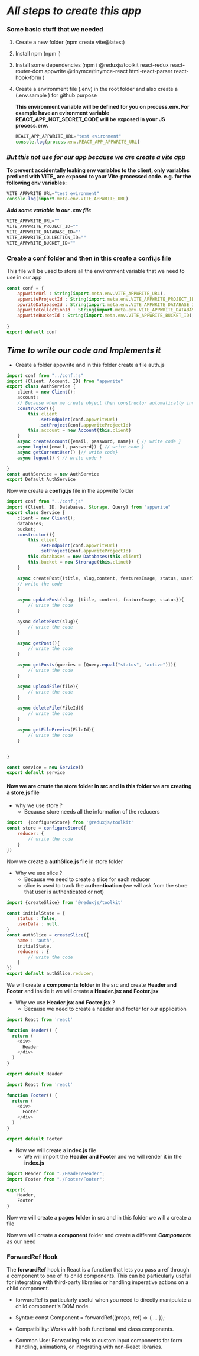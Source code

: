 # ***All steps to create this app***
### Some basic stuff that we needed
1. Create a new folder  (npm create vite@latest)
2. Install npm (npm i)
3. Install some dependencies (npm i @reduxjs/toolkit react-redux react-router-dom appwrite @tinymce/tinymce-react html-react-parser
react-hook-form )
4. Create a environment file (.env) in the root folder and also create a (.env.sample ) for github purpose

    **This environment variable will be defined for you on process.env. For example have an evironment variable REACT_APP_NOT_SECRET_CODE will be exposed in your JS process.env.**
    ```javaScript
    REACT_APP_APPWRITE_URL="test evironment"
    console.log(process.env.REACT_APP_APPWRITE_URL)
    ```
###     ***But this not use for our app because we are create a vite app***
**To prevent accidentally leaking env variables to the client, only variables prefixed with VITE_ are exposed to your Vite-processed code. e.g. for the following env variables:**

```javaScript
VITE_APPWRITE_URL="test evironment"
console.log(import.meta.env.VITE_APPWRITE_URL)
```

***Add some variable in our .env file***
```javascript
VITE_APPWRITE_URL=""
VITE_APPWRITE_PROJECT_ID=""
VITE_APPWRITE_DATABASE_ID=""
VITE_APPWRITE_COLLECTION_ID=""
VITE_APPWRITE_BUCKET_ID=""
```
### **Create a conf folder and then in this create a confi.js file**
This file will be used to store all the environment variable that we need to use in our app
```javascript
const conf = {
    appwriteUrl : String(import.meta.env.VITE_APPWRITE_URL),
    appwriteProjectId : String(import.meta.env.VITE_APPWRITE_PROJECT_ID),
    ppwriteDatabaseId : String(import.meta.env.VITE_APPWRITE_DATABASE_ID),
    appwriteCollectionId : String(import.meta.env.VITE_APPWRITE_DATABASE_ID),
    appwriteBucketId : String(import.meta.env.VITE_APPWRITE_BUCKET_ID),
    
}
export default conf
```

## ***Time to write our code and Implements it***
- Create a folder appwrite and in this folder create a file auth.js
```javascript
import conf from "../conf.js"
import {Client, Account, ID} from "appwrite"
export class AuthService {
    client = new Client();
    account;
    // Because when me create object then constructor automatically invoke 
    constructor(){
        this.client
            .setEndpoint(conf.appwriteUrl)
            .setProject(conf.appwriteProjectId)
        this.account = new Account(this.client)
    }
    async createAccount({email, password, name}) { // write code }
    async login({email, password}) { // write code }
    async getCurrentUser() {// write code}
    async logout() { // write code }

}
const authService = new AuthService
export Default AuthService
```

Now we create a **config.js** file in the appwrite folder 
```javascript
import conf from "../conf.js"
import {Client, ID, Databases, Storage, Query} from "appwrite"
export class Service {
    client = new Client();
    databases;
    bucket;
    constructor(){
        this.client
            .setEndpoint(conf.appwriteUrl)
            .setProject(conf.appwriteProjectId)
        this.databases = new Databases(this.client)
        this.bucket = new Strorage(this.clinet)
    }

    async createPost{(title, slug,content, featuresImage, status, userId)}{
    // write the code 
    }

    async updatePost(slug, {title, content, featureImage, status}){
        // write the code
    }

    aysnc deletePost(slug){
        // write the code
    }

    async getPost(){
        // write the code
    }

    async getPosts(queries = [Query.equal("status", "active")]){
        // write the code
    }

    async uploadFile(file){
        // write the code
    }

    async deleteFile(FileId){
        // write the code
    }

    async getFilePreview(FileId){
        // write the code
    }


}

const service = new Service()
export default service
```

#### Now we are create the store folder in src and in this folder we are creating a **store.js** file
- why we use store ? 
    - Because store needs all  the information of the reducers

```javascript
import  {configureStore} from '@reduxjs/toolkit'
const store = configureStore({
    reducer: {
        // write the code
    }
})
```

Now we create a **authSlice.js** file in store folder
- Why we use slice ?
    - Because we need to create a slice for each reducer 
    - slice is used to track the **authentication** (we will ask from the store that user is authenticated or  not)



```javascript
import {createSlice} from '@reduxjs/toolkit'

const initialState = {
    status : false,
    userData : null,
}
const authSlice = createSlice({
    name : 'auth',
    initialState,
    reducers : {
        // write the code
    }
})
export default authSlice.reducer;
```

We will create a **components folder** in the src and create **Header and Footer** and inside it we will create a **Header.jsx and Footer.jsx**
- Why we use **Header.jsx and Footer.jsx** ?
    - Because we need to create a header and footer for our application
```javascript
import React from 'react'

function Header() {
  return (
    <div>
      Header
    </div>
  )
}

export default Header

```
```javascript
import React from 'react'

function Footer() {
  return (
    <div>
      Footer
    </div>
  )
}

export default Footer

```
- Now we will create a **index.js** file
    - We will import the **Header and Footer** and we will render it in the **index.js**
```javascript
import Header from "./Header/Header";
import Footer from "./Footer/Footer";

export{
    Header,
    Footer
}
```

Now we will create a **pages folder** in src and in this folder we will a create a file 

Now we will create a **component** folder and create a different ***Components*** as our need


### **ForwardRef Hook**

The **forwardRef** hook in React is a function that lets you pass a ref through a component to one of its child components. This can be particularly useful for integrating with third-party libraries or handling imperative actions on a child component.

- forwardRef is particularly useful when you need to directly manipulate a child component's DOM node.
- Syntax: const Component = forwardRef((props, ref) => { ... });

- Compatibility: Works with both functional and class components.

- Common Use: Forwarding refs to custom input components for form handling, animations, or integrating with non-React libraries.




